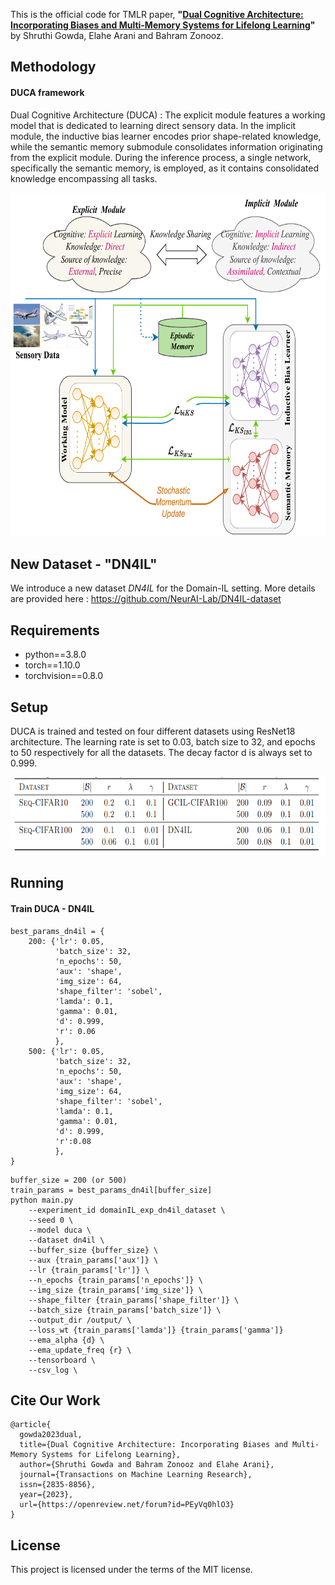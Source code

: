 

This is the official code for TMLR paper, **"[Dual Cognitive Architecture: Incorporating Biases and Multi-Memory Systems for Lifelong Learning](https://openreview.net/forum?id=PEyVq0hlO3)"** by Shruthi Gowda, Elahe Arani and Bahram Zonooz.

## Methodology

#### DUCA framework

Dual Cognitive Architecture (DUCA) : The explicit module features a working model that is dedicated to learning direct sensory data. In the implicit module, the inductive bias learner encodes prior shape-related knowledge, while the semantic memory submodule consolidates information originating from the explicit module. During the inference process, a single network, specifically the semantic memory, is employed, as it contains consolidated knowledge encompassing all tasks.

[//]: # (![image info]&#40;./src/DUCA.png&#41;)

<img src="./src/DUCA.png"  width="656" height="550">

## New Dataset - "DN4IL"

We introduce a new dataset *DN4IL* for the Domain-IL setting.
More details are provided here : https://github.com/NeurAI-Lab/DN4IL-dataset


## Requirements
- python==3.8.0
- torch==1.10.0
- torchvision==0.8.0 

## Setup

DUCA is trained and tested on four different datasets using ResNet18 architecture. The learning rate is set to 0.03, batch
size to 32, and epochs to 50 respectively for all the datasets. The decay factor d is always set to 0.999.

[//]: # (![image info]&#40;./src/hyper.png&#41;)
<img src="./src/hyper.png"  width="650" height="125">

## Running

#### Train DUCA - DN4IL 
```
best_params_dn4il = {
    200: {'lr': 0.05,
          'batch_size': 32,
          'n_epochs': 50,
          'aux': 'shape',
          'img_size': 64,
          'shape_filter': 'sobel',
          'lamda': 0.1,
          'gamma': 0.01,
          'd': 0.999,
          'r': 0.06
          },
    500: {'lr': 0.05,
          'batch_size': 32,
          'n_epochs': 50,
          'aux': 'shape',
          'img_size': 64,
          'shape_filter': 'sobel',
          'lamda': 0.1,
          'gamma': 0.01,
          'd': 0.999,
          'r':0.08
          },
}
```

```
buffer_size = 200 (or 500)
train_params = best_params_dn4il[buffer_size]
python main.py 
    --experiment_id domainIL_exp_dn4il_dataset \
    --seed 0 \
    --model duca \
    --dataset dn4il \
    --buffer_size {buffer_size} \
    --aux {train_params['aux']} \
    --lr {train_params['lr']} \
    --n_epochs {train_params['n_epochs']} \
    --img_size {train_params['img_size']} \
    --shape_filter {train_params['shape_filter']} \
    --batch_size {train_params['batch_size']} \
    --output_dir /output/ \
    --loss_wt {train_params['lamda']} {train_params['gamma']}
    --ema_alpha {d} \
    --ema_update_freq {r} \
    --tensorboard \
    --csv_log \
```

## Cite Our Work

    @article{
      gowda2023dual,
      title={Dual Cognitive Architecture: Incorporating Biases and Multi-Memory Systems for Lifelong Learning},
      author={Shruthi Gowda and Bahram Zonooz and Elahe Arani},
      journal={Transactions on Machine Learning Research},
      issn={2835-8856},
      year={2023},
      url={https://openreview.net/forum?id=PEyVq0hlO3}
    }

## License

This project is licensed under the terms of the MIT license.

